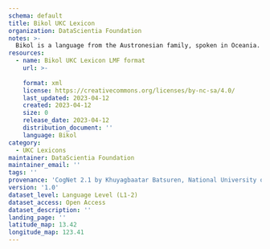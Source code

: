 ```yaml
---
schema: default
title: Bikol UKC Lexicon
organization: DataScientia Foundation
notes: >-
  Bikol is a language from the Austronesian family, spoken in Oceania. The UKC Lexicon of Bikol is represented as a lexico-semantic network. It consists of words, word senses, synsets, as well as sense-level and synset-level relationships.
resources:
  - name: Bikol UKC Lexicon LMF format
    url: >-
      
    format: xml
    license: https://creativecommons.org/licenses/by-nc-sa/4.0/
    last_updated: 2023-04-12
    created: 2023-04-12
    size: 0
    release_date: 2023-04-12
    distribution_document: ''
    language: Bikol
category:
  - UKC Lexicons
maintainer: DataScientia Foundation
maintainer_email: ''
tags: ''
provenance: 'CogNet 2.1 by Khuyagbaatar Batsuren, National University of Mongolia (http://cognet.ukc.disi.unitn.it); Princeton WordNet 2.1 by Princeton University (https://wordnet.princeton.edu)'
version: '1.0'
dataset_level: Language Level (L1-2)
dataset_access: Open Access
dataset_description: ''
landing_page: ''
latitude_map: 13.42
longitude_map: 123.41
---
```

